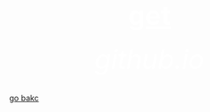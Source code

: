 <html>
 <head>
   <title>wow</title>
 </head>
  <body background="R.jpeg">
<center><h1><font size="120"><font color="white"><u>get</u></font></font></h1></center>
<center><h6><font size="10"><font color="white">github.io</font></font></h6></center>
<a href=" https://bulbuwad.github.io/github.io./">go bakc</a>
  </body>
</html>

